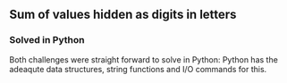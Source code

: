 ## Sum of values hidden as digits in letters

### Solved in Python

Both challenges were straight forward to solve in Python: Python has the adeaqute data structures, string functions and  I/O commands for this.
